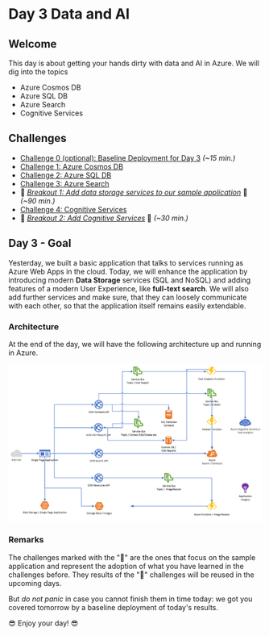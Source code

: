 # Day 3 Data and AI

## Welcome

This day is about getting your hands dirty with data and AI in Azure. We will dig into the topics

- Azure Cosmos DB
- Azure SQL DB
- Azure Search
- Cognitive Services

## Challenges

- [Challenge 0 (optional):  Baseline Deployment for Day 3](challenges/challenge-0.md) *(~15 min.)*
- [Challenge 1: Azure Cosmos DB](challenges/challenge-1.md)
- [Challenge 2: Azure SQL DB](challenges/challenge-2.md)
- [Challenge 3: Azure Search](challenges/challenge-3.md)
- 💎 *[Breakout 1: Add data storage services to our sample application](challenges/challenge-bo-1.md)* 💎 *(~90 min.)*
- [Challenge 4: Cognitive Services](challenges/challenge-4.md)
- 💎 *[Breakout 2: Add Cognitive Services](challenges/challenge-bo-2.md)* 💎 *(~30 min.)*

## Day 3 - Goal

Yesterday, we built a basic application that talks to services running as Azure Web Apps in the cloud. Today, we will enhance the application by introducing modern **Data Storage** services (SQL and NoSQL) and adding features of a modern User Experience, like **full-text search**. We will also add further services and make sure, that they can loosely communicate with each other, so that the application itself remains easily extendable.

### Architecture

At the end of the day, we will have the following architecture up and running in Azure.

![Architecture Day 3](./images/architecture_day3.png "Architecture Day 3")

### Remarks

The challenges marked with the "💎" are the ones that focus on the sample application and represent the adoption of what you have learned in the challenges before. They results of the "💎" challenges will be reused in the upcoming days.

But *do not panic* in case you cannot finish them in time today: we got you covered tomorrow by a baseline deployment of today's results.

😎 Enjoy your day! 😎
